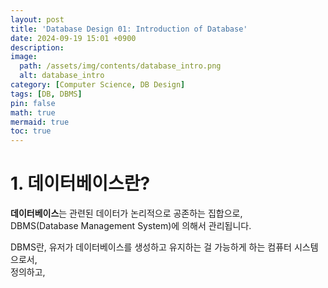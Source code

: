 ```yaml
---
layout: post
title: 'Database Design 01: Introduction of Database'
date: 2024-09-19 15:01 +0900
description: 
image:
  path: /assets/img/contents/database_intro.png
  alt: database_intro
category: [Computer Science, DB Design]
tags: [DB, DBMS]
pin: false
math: true
mermaid: true
toc: true
---
```


<h1>1. 데이터베이스란?</h1>  

**데이터베이스**는 관련된 데이터가 논리적으로 공존하는 집합으로,  
DBMS(Database Management System)에 의해서 관리됩니다.  

DBMS란, 유저가 데이터베이스를 생성하고 유지하는 걸 가능하게 하는 컴퓨터 시스템으로서,   
정의하고, 
